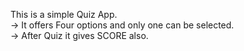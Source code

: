 This is a simple Quiz App.
      <br>
-> It offers Four options and only one can be selected.
       <br>
-> After Quiz it gives SCORE also.
